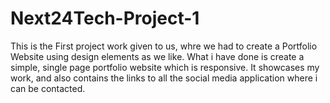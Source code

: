 # Next24Tech-Project-1

This is the First project work given to us, whre we had to create a Portfolio Website using design elements as we like.
What i have done is create a simple, single page portfolio website which is responsive. 
It showcases my work, and also contains the links to all the social media application where i can be contacted.
